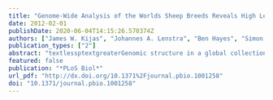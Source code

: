 ```yaml
---
title: "Genome-Wide Analysis of the Worlds Sheep Breeds Reveals High Levels of Historic Mixture and Strong Recent Selection"
date: 2012-02-01
publishDate: 2020-06-04T14:15:26.570374Z
authors: ["James W. Kijas", "Johannes A. Lenstra", "Ben Hayes", "Simon Boitard", "Laercio R. Porto Neto", "Magali San Cristobal", "Bertrand Servin", "Russell McCulloch", "Vicki Whan", "Kimberly Gietzen", "Samuel Paiva", "William Barendse", "Elena Ciani", "Herman Raadsma", "John McEwan", "Brian P Dalrymple", "other members of the International Sheep Genomics Consortium"]
publication_types: ["2"]
abstract: "textlessptextgreaterGenomic structure in a global collection of domesticated sheep reveals a history of artificial selection for horn loss and traits relating to pigmentation, reproduction, and body size.textless/ptextgreater"
featured: false
publication: "*PLoS Biol*"
url_pdf: "http://dx.doi.org/10.1371%2Fjournal.pbio.1001258"
doi: "10.1371/journal.pbio.1001258"
---
```


